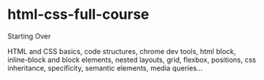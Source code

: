 # html-css-full-course

Starting Over

HTML and CSS basics, code structures, chrome dev tools, html block, inline-block and block elements, nested layouts, grid, flexbox, positions, css inheritance, specificity, semantic elements, media queries...
